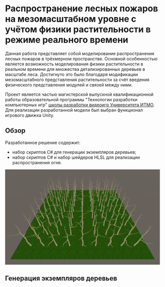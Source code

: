 # Распространение лесных пожаров на мезомасштабном уровне с учётом физики растительности в режиме реального времени
Данная работа представляет собой моделирование распространения лесных пожаров в трёхмерном пространстве. Основной особенностью является возможность моделирования физики растительности в реальном времени для множества детализированных деревьев в масштабе леса. Достигнуто это было благодаря модификации мезомасштабного представления растительности за счёт введения физического представления модулей и связей между ними. 

Проект является частью магистерской выпускной квалификационной работы образовательной программы "Технологии разработки компьютерных игр" [школы разработки видеоигр Университета ИТМО](https://itmo.games/). Для реализации разработанной модели был выбран функционал игрового движка Unity.

## Обзор
Разработанное решение содержит:
-  набор скриптов C# для генерации экземпляров деревьев;
-  набор скриптов C# и набор шейдеров HLSL для реализации распространения огня.

![Wildfire result screenshot](Docs/Forest.png)

## Генерация экземпляров деревьев
